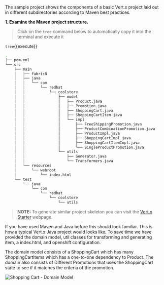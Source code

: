 The sample project shows the components of a basic Vert.x project laid out in different
subdirectories according to Maven best practices.

**1. Examine the Maven project structure.**

> Click on the `tree` command below to automatically copy it into the terminal and execute it

``tree``{{execute}}

```sh
.
├── pom.xml
└── src
    ├── main
    │   ├── fabric8
    │   ├── java
    │   │   └── com
    │   │       └── redhat
    │   │           └── coolstore
    │   │               ├── model
    │   │               │   ├── Product.java
    │   │               │   ├── Promotion.java
    │   │               │   ├── ShoppingCart.java
    │   │               │   ├── ShoppingCartItem.java
    │   │               │   └── impl
    │   │               │       ├── FreeShippingPromotion.java
    │   │               │       ├── ProductCombinationPromotion.java
    │   │               │       ├── ProductImpl.java
    │   │               │       ├── ShoppingCartImpl.java
    │   │               │       ├── ShoppingCartItemImpl.java
    │   │               │       └── SingleProductPromotion.java
    │   │               └── utils
    │   │                   ├── Generator.java
    │   │                   └── Transformers.java
    │   └── resources
    │       └── webroot
    │           └── index.html
    └── test
        └── java
            └── com
                └── redhat
                    └── coolstore
                        └── utils
```

>**NOTE:** To generate similar project skeleton you can visit the [Vert.x Starter](http://start.vertx.io/) webpage.

If you have used Maven and Java before this should look familiar. This is how a typical Vert.x Java project would looks like. To save time we have provided the domain model, util classes for transforming and generating item, a index.html, and openshift configuration. 

The domain model consists of a ShoppingCart which has many ShoppingCartItems which has a one-to-one dependency to Product. The domain also consists of Different Promotions that uses the ShoppingCart state to see if it matches the criteria of the promotion.

![Shopping Cart - Domain Model](/redhat-middleware-workshops/assets/reactive-microservices/cart-model.png)

